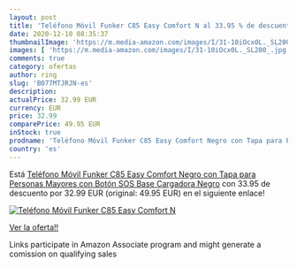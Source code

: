 ```yaml
---
layout: post
title: 'Teléfono Móvil Funker C85 Easy Comfort N al 33.95 % de descuento'
date: 2020-12-10 08:35:37
thumbnailImage: 'https://m.media-amazon.com/images/I/31-10iOcx0L._SL200_.jpg'
images: [ 'https://m.media-amazon.com/images/I/31-10iOcx0L._SL200_.jpg' ]
comments: true
category: ofertas
author: ring
slug: 'B077MTJRJN-es'
description:
actualPrice: 32.99 EUR
currency: EUR
price: 32.99
comparePrice: 49.95 EUR
inStock: true
prodname: 'Teléfono Móvil Funker C85 Easy Comfort Negro con Tapa para Personas Mayores con Botón SOS Base Cargadora Negro'
country: 'es'
---
```


Está [Teléfono Móvil Funker C85 Easy Comfort Negro con Tapa para Personas Mayores con Botón SOS Base Cargadora Negro](https://www.amazon.es/dp/B077MTJRJN/?tag=tolees-21) con 33.95 de descuento por 32.99 EUR (original: 49.95 EUR) en el siguiente enlace!

[![Teléfono Móvil Funker C85 Easy Comfort N](https://m.media-amazon.com/images/I/31-10iOcx0L._SL200_.jpg)](https://www.amazon.es/dp/B077MTJRJN/?tag=tolees-21)

[Ver la oferta!!](https://www.amazon.es/dp/B077MTJRJN/?tag=tolees-21)

Links participate in Amazon Associate program and might generate a comission on qualifying sales


